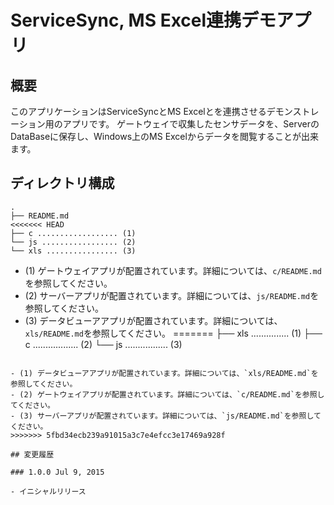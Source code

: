 ServiceSync, MS Excel連携デモアプリ
=======================

## 概要

このアプリケーションはServiceSyncとMS Excelとを連携させるデモンストレーション用のアプリです。
ゲートウェイで収集したセンサデータを、ServerのDataBaseに保存し、Windows上のMS Excelからデータを閲覧することが出来ます。

## ディレクトリ構成

```
.
├── README.md
<<<<<<< HEAD
├── c .................. (1)
└── js ................. (2)
└── xls ................ (3)
```
- (1) ゲートウェイアプリが配置されています。詳細については、`c/README.md`を参照してください。
- (2) サーバーアプリが配置されています。詳細については、`js/README.md`を参照してください。
- (3) データビューアアプリが配置されています。詳細については、`xls/README.md`を参照してください。
=======
├── xls ............... (1)
├── c .................. (2)
└── js ................. (3)
```

- (1) データビューアアプリが配置されています。詳細については、`xls/README.md`を参照してください。
- (2) ゲートウェイアプリが配置されています。詳細については、`c/README.md`を参照してください。
- (3) サーバーアプリが配置されています。詳細については、`js/README.md`を参照してください。
>>>>>>> 5fbd34ecb239a91015a3c7e4efcc3e17469a928f

## 変更履歴

### 1.0.0 Jul 9, 2015

- イニシャルリリース
